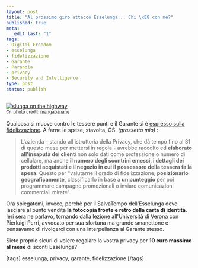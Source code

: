 ```yaml
--- 
layout: post
title: "Al prossimo giro attacco Esselunga... Chi \xE8 con me?"
published: true
meta: 
  _edit_last: "1"
tags: 
- Digital Freedom
- esselunga
- fidelizzazione
- Garante
- Paranoia
- privacy
- Security and Intelligence
type: post
status: publish
---
```

<a href="http://www.flickr.com/photos/7721839@N04/2166831933/" title="slunga on the highway" target="_blank"><img src="http://farm3.static.flickr.com/2418/2166831933_ebda16548c.jpg" alt="slunga on the highway" border="0" /></a><br /><small><a href="http://creativecommons.org/licenses/by-nc-sa/2.0/" title="Attribution-NonCommercial-ShareAlike License" target="_blank"><img src="http://www.lastknight.com/wp-content/plugins/photo-dropper/images/cc.png" alt="Creative Commons License" border="0" width="16" height="16" align="absmiddle" /></a> <a href="http://www.photodropper.com/photos/" target="_blank">photo</a> credit: <a href="http://www.flickr.com/photos/7721839@N04/2166831933/" title="mangabanane" target="_blank">mangabanane</a></small>  
  
Qualcosa si muove contro le tessere punti e il Garante si è [espresso sulla fidelizzazione](http://www.repubblica.it/2008/05/sezioni/cronaca/supermercati-spiano/supermercati-spiano/supermercati-spiano.html). A farne le spese, stavolta, GS.  *(grassetto mio)* :  
  
> L'azienda - stando all'istruttoria della Privacy, che dà tempo fino al 31 di questo mese per mettersi in regola - avrebbe raccolto ed **elaborato all'insaputa dei client**i non solo dati come professione o numero di cellulare, ma anche **il numero degli scontrini emessi, i dettagli dei prodotti acquistati e il negozio in cui il possessore della tessera fa la spesa**. Questo per "valutarne il grado di fidelizzazione, **posizionarlo geograficamente**, classificarlo in base a **un punteggio** per poi programmare campagne promozionali o inviare comunicazioni commerciali mirate".  
  
Ora spiegatemi, invece, perchè per il SalvaTempo dell'Esselunga devo lasciare al punto vendita **la fotocopia fronte e retro della carta di identità**. Ieri sera ne parlavo, tornando dalla [lezione all'Università di Verona](http://www.lastknight.com/2008/05/14/verona-20-maggio-computer-forensics/) con Pierluigi Perri, avvocato per sua sfortuna ma grande smanettone e pensavamo di rivolgerci con una interpellanza al Garante stesso.  
  
Siete proprio sicuri di volere regalare la vostra privacy per **10 euro massimo al mese** di sconti Esselunga?  
  
[tags] esselunga, privacy, garante, fidelizzazione [/tags] 
